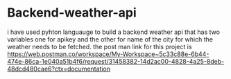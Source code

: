 # Backend-weather-api
i have used pyhton languauge to build a backend weather api that has two variables one for apikey and the other for name of the city for which the weather needs to be fetched.
the post man link for this project is https://web.postman.co/workspace/My-Workspace~5c33c88e-6b44-474e-86ca-1e040a51b4f6/request/31458382-14d2ac00-4828-4a25-8deb-48dcd480cae6?ctx=documentation 
